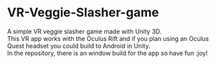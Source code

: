 # VR-Veggie-Slasher-game
A simple VR veggie slasher game made with Unity 3D. \
This VR app works with the Oculus Rift and if you plan using an Oculus Quest headset you could build to Android in Unity. \
In the repository, there is an window build for the app so have fun :joy! 
